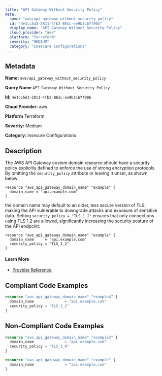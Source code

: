 ```yaml
---
title: "API Gateway Without Security Policy"
meta:
  name: "aws/api_gateway_without_security_policy"
  id: "4e1cc5d3-2811-4fb2-861c-ee9b3cb7f90b"
  display_name: "API Gateway Without Security Policy"
  cloud_provider: "aws"
  platform: "Terraform"
  severity: "MEDIUM"
  category: "Insecure Configurations"
---
```

## Metadata

**Name:** `aws/api_gateway_without_security_policy`

**Query Name** `API Gateway Without Security Policy`

**Id:** `4e1cc5d3-2811-4fb2-861c-ee9b3cb7f90b`

**Cloud Provider:** aws

**Platform** Terraform

**Severity:** Medium

**Category:** Insecure Configurations

## Description
The AWS API Gateway custom domain resource should have a security policy explicitly defined to enforce the use of strong encryption protocols. By omitting the `security_policy` attribute or leaving it unset, as shown below:

```
resource "aws_api_gateway_domain_name" "example" {
  domain_name = "api.example.com"
}
```

the domain name may default to an older, less secure version of TLS, making the API vulnerable to downgrade attacks and exposure of sensitive data. Setting `security_policy = "TLS_1_2"` ensures that only connections using TLS 1.2 are allowed, significantly increasing the security posture of the API endpoint:

```
resource "aws_api_gateway_domain_name" "example" {
  domain_name     = "api.example.com"
  security_policy = "TLS_1_2"
}
```

#### Learn More

 - [Provider Reference](https://registry.terraform.io/providers/hashicorp/aws/latest/docs/resources/api_gateway_domain_name#security_policy)


## Compliant Code Examples
```terraform
resource "aws_api_gateway_domain_name" "example4" {
  domain_name              = "api.example.com"
  security_policy = "TLS_1_2"
}

```
## Non-Compliant Code Examples
```terraform
resource "aws_api_gateway_domain_name" "example2" {
  domain_name              = "api.example.com"
  security_policy = "TLS_1_0"
}

```

```terraform
resource "aws_api_gateway_domain_name" "example" {
  domain_name              = "api.example.com"
}

```